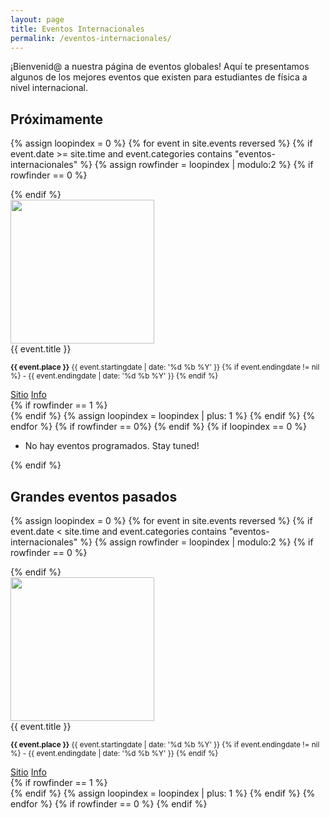 ```yaml
---
layout: page
title: Eventos Internacionales
permalink: /eventos-internacionales/
---
```


¡Bienvenid@ a nuestra página de eventos globales! Aquí te presentamos algunos de los mejores eventos que existen para estudiantes de física a nivel internacional.

## Próximamente

{% assign loopindex = 0 %}
{% for event in site.events reversed %}
{% if event.date >= site.time and event.categories contains "eventos-internacionales" %}
{% assign rowfinder = loopindex | modulo:2 %}
{% if rowfinder == 0 %}
<div class="row">
{% endif %}
  <div class="col s12 m6">
    <div class="card horizontal">
      <div class="card-image">
	      <img style="height: 230px; object-fit: cover;" src="{{ event.cover }}">
      </div>
      <div class="card-content">
    	<span class="card-title grey-text text-darken-4">{{ event.title }}</span>
    	<p><small><b>{{ event.place }}</b> {{ event.startingdate | date: '%d %b %Y' }} {% if event.endingdate != nil %} - {{ event.endingdate | date: '%d %b %Y' }} {% endif %}</small></p>
          </div>
    	<div class="card-action">
    	  <a href="{{ event.site }}">Sitio</a>
    	  <a href="{{ event.url }}">Info</a>
    	</div>
    </div>
  </div>
{% if rowfinder == 1 %}
</div>
{% endif %}
{% assign loopindex = loopindex | plus: 1 %}
{% endif %}
{% endfor %}
{% if rowfinder == 0%}
</div>
{% endif %}
{% if loopindex == 0 %}
<ul class="collection">
    <li class="collection-item"> No hay eventos programados. Stay tuned! </li>
</ul>
{% endif %}

## Grandes eventos pasados

{% assign loopindex = 0 %}
{% for event in site.events reversed %}
{% if event.date < site.time and event.categories contains "eventos-internacionales" %}
{% assign rowfinder = loopindex | modulo:2 %}
{% if rowfinder == 0 %}
<div class="row">
{% endif %}
  <div class="col s12 m6">
    <div class="card horizontal">
      <div class="card-image">
	      <img style="height: 230px; object-fit: cover;" src="{{ event.cover }}">
      </div>
      <div class="card-content">
    	<span class="card-title grey-text text-darken-4">{{ event.title }}</span>
    	<p><small><b>{{ event.place }}</b> {{ event.startingdate | date: '%d %b %Y' }} {% if event.endingdate != nil %} - {{ event.endingdate | date: '%d %b %Y' }} {% endif %}</small></p>
          </div>
    	<div class="card-action">
    	  <a href="{{ event.site }}">Sitio</a>
    	  <a href="{{ event.url }}">Info</a>
    	</div>
    </div>
  </div>
{% if rowfinder == 1 %}
</div>
{% endif %}
{% assign loopindex = loopindex | plus: 1 %}
{% endif %}
{% endfor %}
{% if rowfinder == 0 %}
</div>
{% endif %}



<!-- {% include eventos-modal.html %} -->
